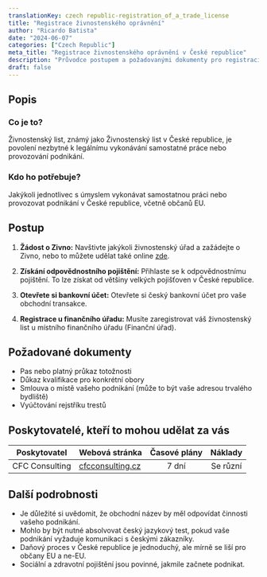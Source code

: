 ```yaml
---
translationKey: czech republic-registration_of_a_trade_license
title: "Registrace živnostenského oprávnění"
author: "Ricardo Batista"
date: "2024-06-07"
categories: ["Czech Republic"]
meta_title: "Registrace živnostenského oprávnění v České republice"
description: "Průvodce postupem a požadovanými dokumenty pro registraci živnostenského oprávnění v České republice"
draft: false
---
```


## Popis
### Co je to?
Živnostenský list, známý jako Živnostenský list v České republice, je povolení nezbytné k legálnímu vykonávání samostatné práce nebo provozování podnikání.

### Kdo ho potřebuje?
Jakýkoli jednotlivec s úmyslem vykonávat samostatnou práci nebo provozovat podnikání v České republice, včetně občanů EU.

## Postup

1. **Žádost o Zivno:** Navštivte jakýkoli živnostenský úřad a zažádejte o Zivno, nebo to můžete udělat také online [zde](https://www.businessinfo.cz/en/start-ups/self-employed/zivnostensky-list-trade-licence/).


2. **Získání odpovědnostního pojištění:** Přihlaste se k odpovědnostnímu pojištění. To lze získat od většiny velkých pojišťoven v České republice.


3. **Otevřete si bankovní účet:** Otevřete si český bankovní účet pro vaše obchodní transakce.

4. **Registrace u finančního úřadu:** Musíte zaregistrovat váš živnostenský list u místního finančního úřadu (Finanční úřad).

## Požadované dokumenty
    
- Pas nebo platný průkaz totožnosti
- Důkaz kvalifikace pro konkrétní obory
- Smlouva o místě vašeho podnikání (může to být vaše adresou trvalého bydliště)
- Vyúčtování rejstříku trestů

## Poskytovatelé, kteří to mohou udělat za vás

| Poskytovatel        |     Webová stránka     |     Časové plány     |   Náklady   |
| --------------- | --------------- |  :-------------:  | :------: |
| CFC Consulting  | [cfcconsulting.cz](http://www.cfcconsulting.cz/) |      7 dní   |    Se různí |

## Další podrobnosti
- Je důležité si uvědomit, že obchodní název by měl odpovídat činnosti vašeho podnikání.
- Mohlo by být nutné absolvovat český jazykový test, pokud vaše podnikání vyžaduje komunikaci s českými zákazníky.
- Daňový proces v České republice je jednoduchý, ale mírně se liší pro občany EU a ne-EU.
- Sociální a zdravotní pojištění jsou povinné, jakmile začnete podnikat.
